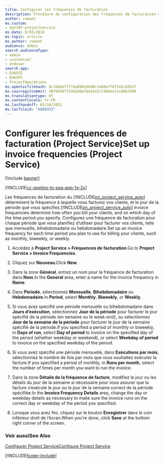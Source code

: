 ```yaml
---
title: Configurer les fréquences de facturation
description: Procédure de configuration des fréquences de facturation dans Project Service
author: rumant
ms.custom:
- dyn365-projectservice
ms.date: 8/03/2018
ms.topic: article
ms.author: rumant
audience: Admin
search.audienceType:
- admin
- customizer
- enduser
search.app:
- D365CE
- D365PS
- ProjectOperations
ms.openlocfilehash: 9c1b6de7ff15a0902db90cfa80aff87141c65637
ms.sourcegitcommit: 40f68387f594180af64a5e5c748b6efa188bd300
ms.translationtype: HT
ms.contentlocale: fr-FR
ms.lasthandoff: 05/10/2021
ms.locfileid: "6008353"
---
```

# <a name="set-up-invoice-frequencies-project-service"></a><span data-ttu-id="5b471-103">Configurer les fréquences de facturation (Project Service)</span><span class="sxs-lookup"><span data-stu-id="5b471-103">Set up invoice frequencies (Project Service)</span></span>

[!include [banner](../includes/psa-now-project-operations.md)]

[!INCLUDE[cc-applies-to-psa-app-1x-2x](../includes/cc-applies-to-psa-app-1x-2x.md)]

<span data-ttu-id="5b471-104">Les fréquences de facturation du [!INCLUDE[pn_project_service_auto](../includes/pn-project-service-auto.md)] déterminent la fréquence à laquelle vous facturez vos clients, et le jour de la période que vous spécifiez.</span><span class="sxs-lookup"><span data-stu-id="5b471-104">[!INCLUDE[pn_project_service_auto](../includes/pn-project-service-auto.md)] invoice frequencies determine how often you bill your clients, and on which day of the time period you specify.</span></span> <span data-ttu-id="5b471-105">Configurez une fréquence de facturation pour chaque période que vous planifiez d’utiliser pour facturer vos clients, telle que mensuelle, bihebdomadaire ou hebdomadaire.</span><span class="sxs-lookup"><span data-stu-id="5b471-105">Set up an invoice frequency for each time period you plan to use for billing your clients, such as monthly, biweekly, or weekly.</span></span>  
  
1.  <span data-ttu-id="5b471-106">Accédez à **Project Service > Fréquences de facturation**.</span><span class="sxs-lookup"><span data-stu-id="5b471-106">Go to **Project Service > Invoice Frequencies**.</span></span>  
  
2.  <span data-ttu-id="5b471-107">Cliquez sur **Nouveau**.</span><span class="sxs-lookup"><span data-stu-id="5b471-107">Click **New**.</span></span>  
  
3.  <span data-ttu-id="5b471-108">Dans la zone **Général**, entrez un nom pour la fréquence de facturation dans **Nom**.</span><span class="sxs-lookup"><span data-stu-id="5b471-108">In the **General** area, enter a name for the invoice frequency in **Name**.</span></span>  
  
4.  <span data-ttu-id="5b471-109">Dans **Période**, sélectionnez **Mensuelle**, **Bihebdomadaire** ou **Hebdomadaire**.</span><span class="sxs-lookup"><span data-stu-id="5b471-109">In **Period**, select **Monthly**, **Biweekly**, or **Weekly**.</span></span>  
  
5.  <span data-ttu-id="5b471-110">Si vous avez spécifié une période mensuelle ou bihebdomadaire dans **Jours d’exécution**, sélectionnez **Jour de la période** pour facturer le jour spécifié de la période (en semaine ou le week-end), ou sélectionnez **Jour de la semaine de la période** pour facturer le jour de la semaine spécifié de la période.</span><span class="sxs-lookup"><span data-stu-id="5b471-110">If you specified a period of monthly or biweekly, in **Days of run**, select **Day of period** to invoice on the specified day of the period (whether weekday or weekend), or select **Weekday of period** to invoice on the specified weekday of the period.</span></span>  
  
6.  <span data-ttu-id="5b471-111">Si vous avez spécifié une période mensuelle, dans **Exécutions par mois**, sélectionnez le nombre de fois par mois que vous souhaitez exécuter la facture.</span><span class="sxs-lookup"><span data-stu-id="5b471-111">If you specified a period of monthly, in **Runs per month**, select the number of times per month you want to run the invoice.</span></span>  
  
7.  <span data-ttu-id="5b471-112">Dans la zone **Détails de la fréquence de facture**, modifiez le jour ou les détails du jour de la semaine si nécessaire pour vous assurer que la facture s’exécute le jour ou le jour de la semaine correct de la période spécifiée.</span><span class="sxs-lookup"><span data-stu-id="5b471-112">In the **Invoice Frequency Details** area, change the day or weekday details as necessary to make sure the invoice runs on the correct day or weekday of the period you specified.</span></span>  
  
8.  <span data-ttu-id="5b471-113">Lorsque vous avez fini, cliquez sur le bouton **Enregistrer** dans le coin inférieur droit de l’écran.</span><span class="sxs-lookup"><span data-stu-id="5b471-113">When you’re done, click **Save** at the bottom right corner of the screen.</span></span>  
  
### <a name="see-also"></a><span data-ttu-id="5b471-114">Voir aussi</span><span class="sxs-lookup"><span data-stu-id="5b471-114">See Also</span></span>  
 [<span data-ttu-id="5b471-115">Configurer Project Service</span><span class="sxs-lookup"><span data-stu-id="5b471-115">Configure Project Service</span></span>](../psa/configure.md)


[!INCLUDE[footer-include](../includes/footer-banner.md)]